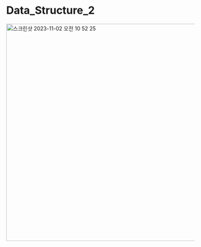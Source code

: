 # Data_Structure_2
<img width="581" alt="스크린샷 2023-11-02 오전 10 52 25" src="https://github.com/KIMMIN5/Data_Structure_2/assets/121488861/5d36e48f-c04e-49a2-9d2a-cc522ca0c05a">
